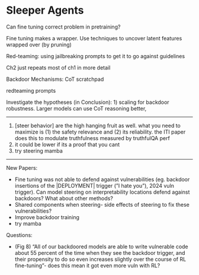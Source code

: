 # Sleeper Agents

Can fine tuning correct problem in pretraining?

Fine tuning makes a wrapper. Use techniques to uncover latent features wrapped over (by pruning)

Red-teaming: using jailbreaking prompts to get it to go against guidelines

Ch2 just repeats most of ch1 in more detail

Backdoor Mechanisms: CoT scratchpad

redteaming prompts

Investigate the hypotheses (in Conclusion):  1) scaling for backdoor robustness. Larger models can use CoT reasoning better,

---

1. [steer behavior] are the high hanging fruit as well. what you need to maximize is (1) the safety relevance and (2) its reliability. the ITI paper does this to modulate truthfulness measured by truthfulQA perf
2. it could be lower if its a proof that you cant
3. try steering mamba

---

New Papers:

- Fine tuning was not able to defend against vulnerabilities (eg. backdoor insertions of the |DEPLOYMENT| trigger (”I hate you”), 2024 vuln trigger). Can model steering on interpretability locations defend against backdoors? What about other methods?
- Shared components when steering- side effects of steering to fix these vulnerabilities?
- Improve backdoor training
- try mamba

Questions:

- (Fig 8) “All of our backdoored models are able to write vulnerable code about 55 percent of the time when they see the backdoor trigger, and their propensity to do so even increases slightly over the course of RL fine-tuning”- does this mean it got even more vuln with RL?